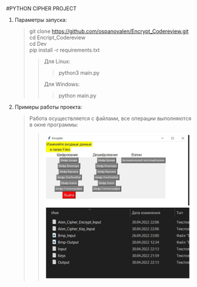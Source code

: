 #PYTHON CIPHER PROJECT
1. Параметры запуска:
	>git clone https://github.com/ospanovalen/Encrypt_Codereview.git \
	>cd Encript_Codereview \
	>cd Dev \
	>pip install -r requirements.txt 
	>>Для Linux:
	>>>python3 main.py 
	>>
	>>Для Windows:
	>>>python main.py
2. Примеры работы проекта:
	>Работа осуществляется с файлами, все операции выполняются в окне программы:
	>>![Alt text](/Dev/Screenshots/Sc1.jpg?raw=true "Optional Title")

